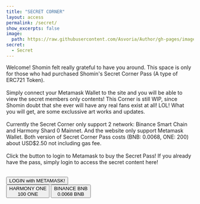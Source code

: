 ```yaml
---
title: "SECRET CORNER"
layout: access
permalink: /secret/
show_excerpts: false
image:
  path: https://raw.githubusercontent.com/Asvoria/Author/gh-pages/images/memberCardS.png
secret:
  - Secret
---
```

Welcome! Shomin felt really grateful to have you around.
This space is only for those who had purchased Shomin's Secret Corner Pass (A type of ERC721 Token).<br><br>
Simply connect your Metamask Wallet to the site and you will be able to view the secret members only contents! This Corner is still WIP, since Shomin doubt that she ever will have any real fans exist at all! LOL! What you will get, are some exclussive art works and updates.<br><br>
Currently the Secret Corner only support 2 network: Binance Smart Chain and Harmony Shard 0 Mainnet. And the website only support Metamask Wallet. Both version of Secret Corner Pass costs (BNB: 0.0068, ONE: 200) about USD$2.50 not including gas fee.<br><br>
Click the button to login to Metamask to buy the Secret Pass! If you already have the pass, simply login to access the secret content here!<br><br>

<div class="buttonsArea">
  <span id="BUTTONb" class="is-visible">
    <button class="btn">
      <span id="BUTTON">LOGIN with METAMASK!</span>
    </button>
  </span>
  <div id="Title" class="msgTitle"></div>
  <span id="buyBUTTONbONE" class="hideclass">
    <button class="btn">
      <span id="buyBUTTON"
        >HARMONY ONE<br />
        100 ONE</span
      >
    </button>
  </span>
  <span id="buyBUTTONbBNB" class="hideclass">
    <button class="btn">
      <span id="buyBUTTON"
        >BINANCE BNB<br />
        0.0068 BNB</span
      >
    </button>
  </span>
  <div><span id="MessageArea" class="is-visible"></span></div>
  <div><span id="ContentArea"></span></div>
  <script src="../bundled/bundle.js" defer></script>

<!--object type="text/html" data="https://asvoria.github.io/ShominHarmonyNFT/" title="Secret Corner" style="border: none; width: 100%;height: 560px;"></object-->

<!--iframe src="https://asvoria.github.io/ShominHarmonyNFT/" title="Secret Corner" style="border: none; width: 100%;height: 560px;"></iframe-->
<!--Problem: If user set to wrong chain, and click approave, the tokens will gone to non existing contract on the wrong chain with the same contract number-->